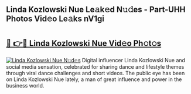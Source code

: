 ## Linda Kozlowski Nue Le𝚊k𝚎d N𝚞𝚍es - Part-UHH Photos Vid𝚎o Le𝚊ks nV1gi

# <h2><a href="http://fb12w5.evod.top/?m=Linda+Kozlowski+Nue">🔗 👉🔴 Linda Kozlowski Nue Vid𝚎o Ph𝚘t𝚘s</a></h2>

[![Linda Kozlowski Nue N𝚞d𝚎s](https://i.imgur.com/8V9OHl7.gif)](http://fb12w5.evod.top/?m=Linda+Kozlowski+Nue)
Digital influencer Linda Kozlowski Nue and social media sensation, celebrated for sharing dance and lifestyle themes through viral dance challenges and short videos. The public eye has been on Linda Kozlowski Nue lately, a man of great influence and power in the business world. 
